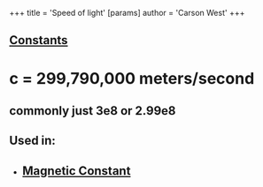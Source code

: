 +++
 title = 'Speed of light'
[params]
	author = 'Carson West'
+++
## [Constants](./../constants/)

# c = 299,790,000 meters/second
## commonly just 3e8 or 2.99e8

## Used in:
- ## [Magnetic Constant](./../magnetic-constant/)
